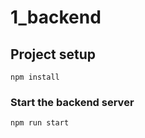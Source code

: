 # 1_backend

## Project setup
```
npm install
```

### Start the backend server
```
npm run start
```